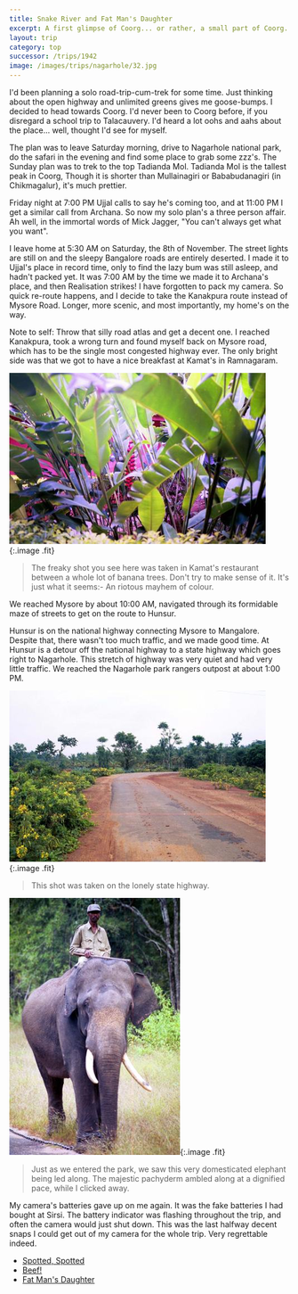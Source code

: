 ```yaml
---
title: Snake River and Fat Man's Daughter
excerpt: A first glimpse of Coorg... or rather, a small part of Coorg.
layout: trip
category: top
successor: /trips/1942
image: /images/trips/nagarhole/32.jpg
---
```


I'd been planning a solo road-trip-cum-trek for some time. Just thinking about the open highway and unlimited greens gives me goose-bumps. I decided to head towards Coorg. I'd never been to Coorg before, if you disregard a school trip to Talacauvery. I'd heard a lot oohs and aahs about the place... well, thought I'd see for myself.

The plan was to leave Saturday morning, drive to Nagarhole national park, do the safari in the evening and find some place to grab some zzz's. The Sunday plan was to trek to the top Tadianda Mol. Tadianda Mol is the tallest peak in Coorg, Though it is shorter than Mullainagiri or Bababudanagiri (in Chikmagalur), it's much prettier.

Friday night at 7:00 PM Ujjal calls to say he's coming too, and at 11:00 PM I get a similar call from Archana. So now my solo plan's a three person affair. Ah well, in the immortal words of Mick Jagger, &quot;You can't always get what you want&quot;.

I leave home at 5:30 AM on Saturday, the 8th of November. The street lights are still on and the sleepy Bangalore roads are entirely deserted. I made it to Ujjal's place in record time, only to find the lazy bum was still asleep, and hadn't packed yet.  It was 7:00 AM by the time we made it to Archana's place, and then Realisation strikes! I have forgotten to pack my camera. So quick re-route happens, and I decide to take the Kanakpura route instead of Mysore Road. Longer, more scenic, and most importantly, my home's on the way.

Note to self: Throw that silly road atlas and get a decent one. I reached Kanakpura, took a wrong turn and found myself back on Mysore road, which has to be the single most congested highway ever. The only bright side was that we got to have a nice breakfast at Kamat's in Ramnagaram.

![Banana Mayhem](/images/trips/nagarhole/01.jpg 'Banana Mayhem'){:.image .fit}

> The freaky shot you see here was taken in Kamat's restaurant between a whole lot of banana trees. Don't try to make sense of it. It's just what it seems:- An riotous mayhem of colour.  

We reached Mysore by about 10:00 AM, navigated through its formidable maze of streets to get on the route to Hunsur.

Hunsur is on the national highway connecting Mysore to Mangalore. Despite that, there wasn't too much traffic, and we made good time. At Hunsur is a detour off the national highway to a state highway which goes right to Nagarhole. This stretch of highway was very quiet and had very little traffic. We reached the Nagarhole park rangers outpost at about 1:00 PM.

![On The Road](/images/trips/nagarhole/03.jpg 'On The Road'){:.image .fit}


> This shot was taken on the lonely state highway.

![Tame Pachyderm](/images/trips/nagarhole/05.jpg 'Tame Pachyderm'){:.image .fit}


> Just as we entered the park, we saw this very domesticated elephant being led along. The majestic pachyderm ambled along at a dignified pace, while I clicked away.

My camera's batteries gave up on me again. It was the fake batteries I had bought at Sirsi. The battery indicator was flashing throughout the trip, and often the camera would just shut down. This was the last halfway decent snaps I could get out of my camera for the whole trip. Very regrettable indeed.


* [Spotted, Spotted](/trips/1942)
* [Beef!](/trips/1943)
* [Fat Man's Daughter](/trips/1944)
